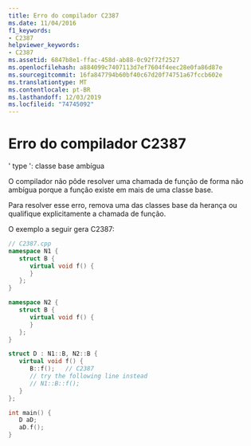 ```yaml
---
title: Erro do compilador C2387
ms.date: 11/04/2016
f1_keywords:
- C2387
helpviewer_keywords:
- C2387
ms.assetid: 6847b8e1-ffac-458d-ab88-0c92f72f2527
ms.openlocfilehash: a884099c7407113d7ef7604f4eec28e0fa86d87e
ms.sourcegitcommit: 16fa847794b60bf40c67d20f74751a67fccb602e
ms.translationtype: MT
ms.contentlocale: pt-BR
ms.lasthandoff: 12/03/2019
ms.locfileid: "74745092"
---
```

# <a name="compiler-error-c2387"></a>Erro do compilador C2387

' type ': classe base ambígua

O compilador não pôde resolver uma chamada de função de forma não ambígua porque a função existe em mais de uma classe base.

Para resolver esse erro, remova uma das classes base da herança ou qualifique explicitamente a chamada de função.

O exemplo a seguir gera C2387:

```cpp
// C2387.cpp
namespace N1 {
   struct B {
      virtual void f() {
      }
   };
}

namespace N2 {
   struct B {
      virtual void f() {
      }
   };
}

struct D : N1::B, N2::B {
   virtual void f() {
      B::f();   // C2387
      // try the following line instead
      // N1::B::f();
   }
};

int main() {
   D aD;
   aD.f();
}
```
